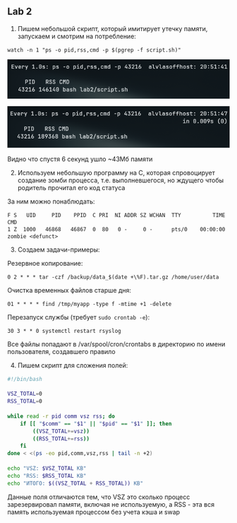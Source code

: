 ## Lab 2

1. Пишем небольшой скрипт, который имитирует утечку памяти, запускаем и смотрим на потребление:

```
watch -n 1 "ps -o pid,rss,cmd -p $(pgrep -f script.sh)"
```

![](image1.png)

![](image.png)

Видно что спустя 6 секунд ушло ~43Мб памяти

2. Используем небольшую программу на C, которая спровоцирует создание зомби процесса, т.е. выполневшегося, но ждущего чтобы родитель прочитал его код статуса

За ним можно понаблюдать:

```
F S   UID     PID    PPID  C PRI  NI ADDR SZ WCHAN  TTY          TIME CMD
1 Z  1000   46868   46867  0  80   0 -     0 -      pts/0    00:00:00 zombie <defunct>
```

3. Создаем задачи-примеры:

Резервное копирование:

```
0 2 * * * tar -czf /backup/data_$(date +\%F).tar.gz /home/user/data
```

Очистка временных файлов старше дня:

```
01 * * * * find /tmp/myapp -type f -mtime +1 -delete
```

Перезапуск службы (требует `sudo crontab -e`):

```
30 3 * * 0 systemctl restart rsyslog
```

Все файлы попадают в /var/spool/cron/crontabs в директорию по имени пользователя, создавшего правило

4. Пишем скрипт для сложения полей:

```bash
#!/bin/bash

VSZ_TOTAL=0
RSS_TOTAL=0

while read -r pid comm vsz rss; do
    if [[ "$comm" == "$1" || "$pid" == "$1" ]]; then
        ((VSZ_TOTAL+=vsz))
        ((RSS_TOTAL+=rss))
    fi
done < <(ps -eo pid,comm,vsz,rss | tail -n +2)

echo "VSZ: $VSZ_TOTAL KB"
echo "RSS: $RSS_TOTAL KB"
echo "ИТОГО: $((VSZ_TOTAL + RSS_TOTAL)) KB"
```

Данные поля отличаются тем, что VSZ это сколько процесс зарезервировал памяти, включая не используемую, а RSS - эта вся память используемая процессом без учета кэша и swap
